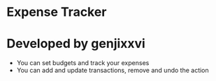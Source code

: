 # Expense Tracker

# Developed by genjixxvi

- You can set budgets and track your expenses
- You can add and update transactions, remove and undo the action
